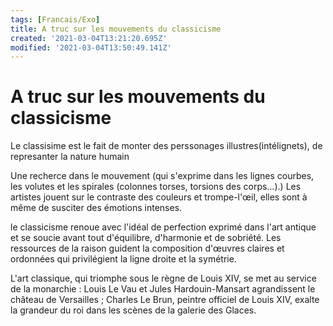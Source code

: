 ```yaml
---
tags: [Francais/Exo]
title: A truc sur les mouvements du classicisme
created: '2021-03-04T13:21:20.695Z'
modified: '2021-03-04T13:50:49.141Z'
---
```


# A truc sur les mouvements du classicisme

Le classisime est le fait de monter des perssonages illustres(intélignets), de represanter la nature humain

Une recherce dans le mouvement (qui s'exprime dans les lignes courbes, les volutes et les spirales (colonnes torses, torsions des corps…).)
Les artistes jouent sur le contraste des couleurs et trompe-l'œil, elles sont à même de susciter des émotions intenses.

le classicisme renoue avec l'idéal de perfection exprimé dans l'art antique et se soucie avant tout d'équilibre, d'harmonie et de sobriété.
Les ressources de la raison guident la composition d'œuvres claires et ordonnées qui privilégient la ligne droite et la symétrie.

L'art classique, qui triomphe sous le règne de Louis XIV, se met au service de la monarchie : Louis Le Vau et Jules Hardouin-Mansart agrandissent le château de Versailles ; Charles Le Brun, peintre officiel de Louis XIV, exalte la grandeur du roi dans les scènes de la galerie des Glaces.


